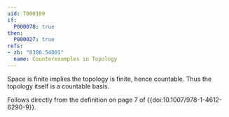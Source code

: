 ```yaml
---
uid: T000189
if:
  P000078: true
then:
  P000027: true
refs:
- zb: "0386.54001"
  name: Counterexamples in Topology
---
```


Space is finite implies the topology is finite, hence countable. Thus the topology itself is a countable basis.

Follows directly
from the definition on page 7 of {{doi:10.1007/978-1-4612-6290-9}}.
